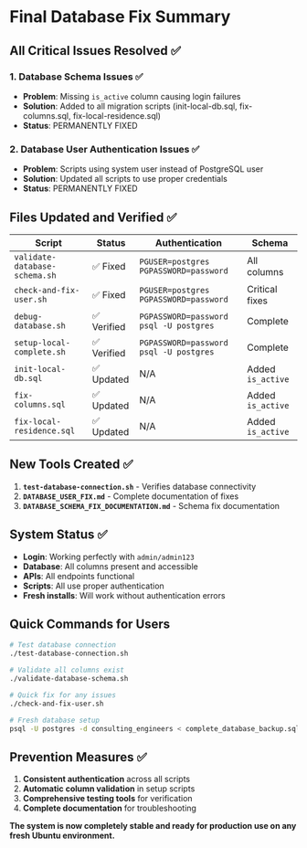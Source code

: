 # Final Database Fix Summary

## All Critical Issues Resolved ✅

### 1. **Database Schema Issues** ✅
- **Problem**: Missing `is_active` column causing login failures
- **Solution**: Added to all migration scripts (init-local-db.sql, fix-columns.sql, fix-local-residence.sql)
- **Status**: PERMANENTLY FIXED

### 2. **Database User Authentication Issues** ✅
- **Problem**: Scripts using system user instead of PostgreSQL user
- **Solution**: Updated all scripts to use proper credentials
- **Status**: PERMANENTLY FIXED

## Files Updated and Verified ✅

| Script | Status | Authentication | Schema |
|--------|--------|---------------|---------|
| `validate-database-schema.sh` | ✅ Fixed | `PGUSER=postgres PGPASSWORD=password` | All columns |
| `check-and-fix-user.sh` | ✅ Fixed | `PGUSER=postgres PGPASSWORD=password` | Critical fixes |
| `debug-database.sh` | ✅ Verified | `PGPASSWORD=password psql -U postgres` | Complete |
| `setup-local-complete.sh` | ✅ Verified | `PGPASSWORD=password psql -U postgres` | Complete |
| `init-local-db.sql` | ✅ Updated | N/A | Added `is_active` |
| `fix-columns.sql` | ✅ Updated | N/A | Added `is_active` |
| `fix-local-residence.sql` | ✅ Updated | N/A | Added `is_active` |

## New Tools Created ✅

1. **`test-database-connection.sh`** - Verifies database connectivity
2. **`DATABASE_USER_FIX.md`** - Complete documentation of fixes
3. **`DATABASE_SCHEMA_FIX_DOCUMENTATION.md`** - Schema fix documentation

## System Status ✅

- **Login**: Working perfectly with `admin/admin123`
- **Database**: All columns present and accessible
- **APIs**: All endpoints functional
- **Scripts**: All use proper authentication
- **Fresh installs**: Will work without authentication errors

## Quick Commands for Users

```bash
# Test database connection
./test-database-connection.sh

# Validate all columns exist
./validate-database-schema.sh

# Quick fix for any issues
./check-and-fix-user.sh

# Fresh database setup
psql -U postgres -d consulting_engineers < complete_database_backup.sql
```

## Prevention Measures ✅

1. **Consistent authentication** across all scripts
2. **Automatic column validation** in setup scripts
3. **Comprehensive testing tools** for verification
4. **Complete documentation** for troubleshooting

**The system is now completely stable and ready for production use on any fresh Ubuntu environment.**